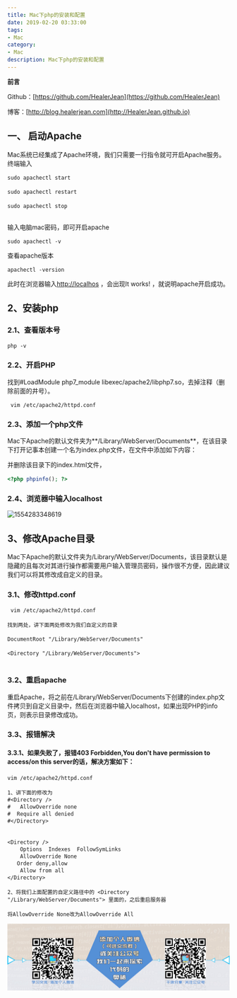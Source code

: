 ```yaml
---
title: Mac下php的安装和配置
date: 2019-02-20 03:33:00
tags: 
- Mac
category: 
- Mac
description: Mac下php的安装和配置
---
```


**前言**     

 Github：[https://github.com/HealerJean](https://github.com/HealerJean)         

 博客：[http://blog.healerjean.com](http://HealerJean.github.io)          




## 一、 启动Apache

Mac系统已经集成了Apache环境，我们只需要一行指令就可开启Apache服务。      
终端输入

```shell
sudo apachectl start

sudo apachectl restart

sudo apachectl stop


```

输入电脑mac密码，即可开启apache

```shell
sudo apachectl -v
```
查看apache版本

```shell
apachectl -version

```

此时在浏览器输入[http://localhos](http://localhos)   ，会出现It works! ，就说明apache开启成功。




## 2、安装php

### 2.1、查看版本号

```shell
php -v

```

### 2.2、开启PHP

找到#LoadModule php7_module libexec/apache2/libphp7.so，去掉注释（删除前面的井号）。

```shell
 vim /etc/apache2/httpd.conf

```

### 2.3、添加一个php文件

Mac下Apache的默认文件夹为**/Library/WebServer/Documents**，在该目录下打开记事本创建一个名为index.php文件，在文件中添加如下内容：    

并删除该目录下的index.html文件，


```php
<?php phpinfo(); ?>
```

### 2.4、浏览器中输入localhost

![1554283348619](https://raw.githubusercontent.com/HealerJean/HealerJean.github.io/master/blogImages\1554283348619.png)



## 3、修改Apache目录

Mac下Apache的默认文件夹为/Library/WebServer/Documents，该目录默认是隐藏的且每次对其进行操作都需要用户输入管理员密码，操作很不方便，因此建议我们可以将其修改成自定义的目录。     

### 3.1、修改httpd.conf

```shell
 vim /etc/apache2/httpd.conf

找到两处，讲下面两处修改为我们自定义的目录

DocumentRoot "/Library/WebServer/Documents"

<Directory "/Library/WebServer/Documents">
　　
```
### 3.2、重启apache

重启Apache，将之前在/Library/WebServer/Documents下创建的index.php文件拷贝到自定义目录中，然后在浏览器中输入localhost，如果出现PHP的info页，则表示目录修改成功。    

### 3.3、报错解决

#### 3.3.1、如果失败了，报错403 Forbidden,You don't have permission to access/on this server的话，解决方案如下：

```shell
vim /etc/apache2/httpd.conf

1、讲下面的修改为
#<Directory />
#   AllowOverride none
#  Require all denied
#</Directory>


<Directory />
    Options  Indexes  FollowSymLinks
    AllowOverride None
   Order deny,allow
    Allow from all
</Directory>

2、将我们上面配置的自定义路径中的 <Directory "/Library/WebServer/Documents"> 里面的，之后重启服务器

将AllowOverride None改为AllowOverride All
```



![ContactAuthor](https://raw.githubusercontent.com/HealerJean/HealerJean.github.io/master/assets/img/artical_bottom.jpg)



<!-- Gitalk 评论 start  -->

<link rel="stylesheet" href="https://unpkg.com/gitalk/dist/gitalk.css">
<script src="https://unpkg.com/gitalk@latest/dist/gitalk.min.js"></script> 
<div id="gitalk-container"></div>    
 <script type="text/javascript">
    var gitalk = new Gitalk({
		clientID: `1d164cd85549874d0e3a`,
		clientSecret: `527c3d223d1e6608953e835b547061037d140355`,
		repo: `HealerJean.github.io`,
		owner: 'HealerJean',
		admin: ['HealerJean'],
		id: 'kHZP6q1dyDMSlu7L',
    });
    gitalk.render('gitalk-container');
</script> 

<!-- Gitalk end -->

